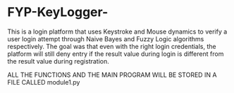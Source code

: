 # FYP-KeyLogger-

This is a login platform that uses Keystroke and Mouse dynamics to verify a user login attempt through Naive Bayes and Fuzzy Logic algorithms respectively.
The goal was that even with the right login credentials, the platform will still deny entry if the result value during login is different from the result value during registration.

ALL THE FUNCTIONS AND THE MAIN PROGRAM WILL BE STORED 
IN A FILE CALLED module1.py
